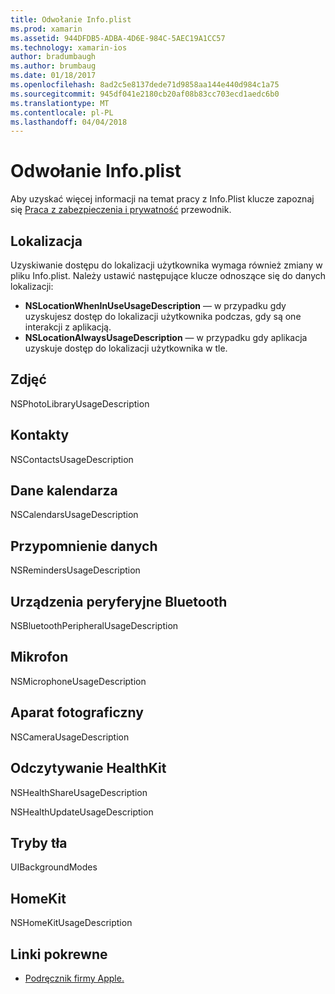 ```yaml
---
title: Odwołanie Info.plist
ms.prod: xamarin
ms.assetid: 944DFDB5-ADBA-4D6E-984C-5AEC19A1CC57
ms.technology: xamarin-ios
author: bradumbaugh
ms.author: brumbaug
ms.date: 01/18/2017
ms.openlocfilehash: 8ad2c5e8137dede71d9858aa144e440d984c1a75
ms.sourcegitcommit: 945df041e2180cb20af08b83cc703ecd1aedc6b0
ms.translationtype: MT
ms.contentlocale: pl-PL
ms.lasthandoff: 04/04/2018
---
```

# <a name="infoplist-reference"></a>Odwołanie Info.plist

Aby uzyskać więcej informacji na temat pracy z Info.Plist klucze zapoznaj się [Praca z zabezpieczenia i prywatność](~/ios/app-fundamentals/security-privacy.md) przewodnik. 

## <a name="location"></a>Lokalizacja 

Uzyskiwanie dostępu do lokalizacji użytkownika wymaga również zmiany w pliku Info.plist. Należy ustawić następujące klucze odnoszące się do danych lokalizacji: 

* **NSLocationWhenInUseUsageDescription** — w przypadku gdy uzyskujesz dostęp do lokalizacji użytkownika podczas, gdy są one interakcji z aplikacją. 
* **NSLocationAlwaysUsageDescription** — w przypadku gdy aplikacja uzyskuje dostęp do lokalizacji użytkownika w tle.

## <a name="photos"></a>Zdjęć 

NSPhotoLibraryUsageDescription  

## <a name="contacts"></a>Kontakty 

NSContactsUsageDescription 

## <a name="calendar-data"></a>Dane kalendarza 
    
NSCalendarsUsageDescription 

## <a name="reminder-data"></a>Przypomnienie danych 
    
NSRemindersUsageDescription 

## <a name="bluetooth-peripherals"></a>Urządzenia peryferyjne Bluetooth 
    
NSBluetoothPeripheralUsageDescription 

## <a name="microphone"></a>Mikrofon 

NSMicrophoneUsageDescription 

## <a name="camera"></a>Aparat fotograficzny 
    
NSCameraUsageDescription 

## <a name="reading-healthkit"></a>Odczytywanie HealthKit  

NSHealthShareUsageDescription 

NSHealthUpdateUsageDescription 

## <a name="background-modes"></a>Tryby tła 
    
UIBackgroundModes 

## <a name="homekit"></a>HomeKit 

NSHomeKitUsageDescription 


## <a name="related-links"></a>Linki pokrewne

- [Podręcznik firmy Apple.](https://developer.apple.com/library/content/documentation/General/Reference/InfoPlistKeyReference/Articles/iPhoneOSKeys.html#//apple_ref/doc/uid/TP40009252-SW10)
